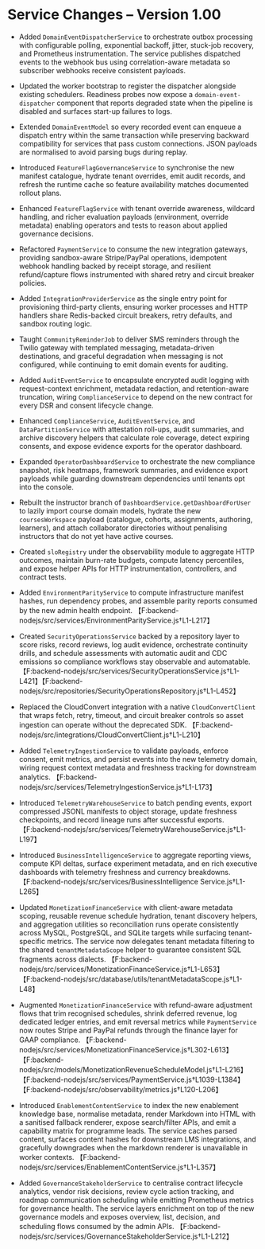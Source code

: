 # Service Changes – Version 1.00

- Added `DomainEventDispatcherService` to orchestrate outbox processing with configurable polling, exponential backoff, jitter, stuck-job recovery, and Prometheus instrumentation. The service publishes dispatched events to the webhook bus using correlation-aware metadata so subscriber webhooks receive consistent payloads.
- Updated the worker bootstrap to register the dispatcher alongside existing schedulers. Readiness probes now expose a `domain-event-dispatcher` component that reports degraded state when the pipeline is disabled and surfaces start-up failures to logs.
- Extended `DomainEventModel` so every recorded event can enqueue a dispatch entry within the same transaction while preserving backward compatibility for services that pass custom connections. JSON payloads are normalised to avoid parsing bugs during replay.
- Introduced `FeatureFlagGovernanceService` to synchronise the new manifest catalogue, hydrate tenant overrides, emit audit records, and refresh the runtime cache so feature availability matches documented rollout plans.
- Enhanced `FeatureFlagService` with tenant override awareness, wildcard handling, and richer evaluation payloads (environment, override metadata) enabling operators and tests to reason about applied governance decisions.
- Refactored `PaymentService` to consume the new integration gateways, providing sandbox-aware Stripe/PayPal operations, idempotent webhook handling backed by receipt storage, and resilient refund/capture flows instrumented with shared retry and circuit breaker policies.
- Added `IntegrationProviderService` as the single entry point for provisioning third-party clients, ensuring worker processes and HTTP handlers share Redis-backed circuit breakers, retry defaults, and sandbox routing logic.
- Taught `CommunityReminderJob` to deliver SMS reminders through the Twilio gateway with templated messaging, metadata-driven destinations, and graceful degradation when messaging is not configured, while continuing to emit domain events for auditing.
- Added `AuditEventService` to encapsulate encrypted audit logging with request-context enrichment, metadata redaction, and retention-aware truncation, wiring `ComplianceService` to depend on the new contract for every DSR and consent lifecycle change.
- Enhanced `ComplianceService`, `AuditEventService`, and `DataPartitionService` with attestation roll-ups, audit summaries, and archive discovery helpers that calculate role coverage, detect expiring consents, and expose evidence exports for the operator dashboard.
- Expanded `OperatorDashboardService` to orchestrate the new compliance snapshot, risk heatmaps, framework summaries, and evidence export payloads while guarding downstream dependencies until tenants opt into the console.
- Rebuilt the instructor branch of `DashboardService.getDashboardForUser` to lazily import course domain models, hydrate the new
  `coursesWorkspace` payload (catalogue, cohorts, assignments, authoring, learners), and attach collaborator directories without
  penalising instructors that do not yet have active courses.
- Created `sloRegistry` under the observability module to aggregate HTTP outcomes, maintain burn-rate budgets, compute latency percentiles, and expose helper APIs for HTTP instrumentation, controllers, and contract tests.
- Added `EnvironmentParityService` to compute infrastructure manifest hashes, run dependency probes, and assemble parity reports consumed by the new admin health endpoint. 【F:backend-nodejs/src/services/EnvironmentParityService.js†L1-L217】
- Created `SecurityOperationsService` backed by a repository layer to score risks, record reviews, log audit evidence, orchestrate continuity drills, and schedule assessments with automatic audit and CDC emissions so compliance workflows stay observable and automatable. 【F:backend-nodejs/src/services/SecurityOperationsService.js†L1-L421】【F:backend-nodejs/src/repositories/SecurityOperationsRepository.js†L1-L452】
- Replaced the CloudConvert integration with a native `CloudConvertClient` that wraps fetch, retry, timeout, and circuit breaker controls so asset ingestion can operate without the deprecated SDK. 【F:backend-nodejs/src/integrations/CloudConvertClient.js†L1-L210】
- Added `TelemetryIngestionService` to validate payloads, enforce consent, emit metrics, and persist events into the new telemetry domain, wiring request context metadata and freshness tracking for downstream analytics. 【F:backend-nodejs/src/services/TelemetryIngestionService.js†L1-L173】
- Introduced `TelemetryWarehouseService` to batch pending events, export compressed JSONL manifests to object storage, update freshness checkpoints, and record lineage runs after successful exports. 【F:backend-nodejs/src/services/TelemetryWarehouseService.js†L1-L197】
- Introduced `BusinessIntelligenceService` to aggregate reporting views, compute KPI deltas, surface experiment metadata, and en
rich executive dashboards with telemetry freshness and currency breakdowns. 【F:backend-nodejs/src/services/BusinessIntelligence
Service.js†L1-L265】

- Updated `MonetizationFinanceService` with client-aware metadata scoping, reusable revenue schedule hydration, tenant discovery helpers, and aggregation utilities so reconciliation runs operate consistently across MySQL, PostgreSQL, and SQLite targets while surfacing tenant-specific metrics. The service now delegates tenant metadata filtering to the shared `tenantMetadataScope` helper to guarantee consistent SQL fragments across dialects. 【F:backend-nodejs/src/services/MonetizationFinanceService.js†L1-L653】【F:backend-nodejs/src/database/utils/tenantMetadataScope.js†L1-L48】
- Augmented `MonetizationFinanceService` with refund-aware adjustment flows that trim recognised schedules, shrink deferred revenue, log dedicated ledger entries, and emit reversal metrics while `PaymentService` now routes Stripe and PayPal refunds through the finance layer for GAAP compliance. 【F:backend-nodejs/src/services/MonetizationFinanceService.js†L302-L613】【F:backend-nodejs/src/models/MonetizationRevenueScheduleModel.js†L1-L216】【F:backend-nodejs/src/services/PaymentService.js†L1039-L1384】【F:backend-nodejs/src/observability/metrics.js†L120-L206】
- Introduced `EnablementContentService` to index the new enablement knowledge base, normalise metadata, render Markdown into HTML with a sanitised fallback renderer, expose search/filter APIs, and emit a capability matrix for programme leads. The service caches parsed content, surfaces content hashes for downstream LMS integrations, and gracefully downgrades when the markdown renderer is unavailable in worker contexts. 【F:backend-nodejs/src/services/EnablementContentService.js†L1-L357】
- Added `GovernanceStakeholderService` to centralise contract lifecycle analytics, vendor risk decisions, review cycle action tracking, and roadmap communication scheduling while emitting Prometheus metrics for governance health. The service layers enrichment on top of the new governance models and exposes overview, list, decision, and scheduling flows consumed by the admin APIs. 【F:backend-nodejs/src/services/GovernanceStakeholderService.js†L1-L212】
